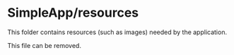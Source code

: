 # SimpleApp/resources

This folder contains resources (such as images) needed by the application. 

This file can be removed.
